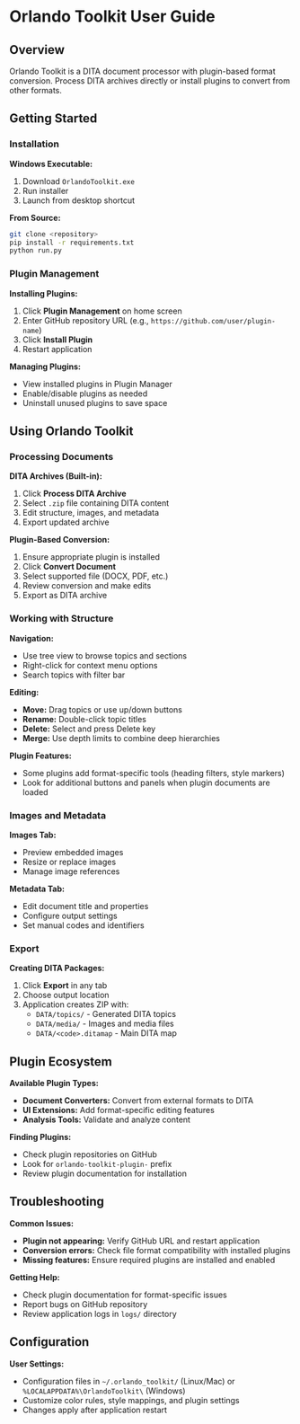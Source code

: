 # Orlando Toolkit User Guide

## Overview

Orlando Toolkit is a DITA document processor with plugin-based format conversion. Process DITA archives directly or install plugins to convert from other formats.

## Getting Started

### Installation

**Windows Executable:**
1. Download `OrlandoToolkit.exe` 
2. Run installer
3. Launch from desktop shortcut

**From Source:**
```bash
git clone <repository>
pip install -r requirements.txt
python run.py
```

### Plugin Management

**Installing Plugins:**
1. Click **Plugin Management** on home screen
2. Enter GitHub repository URL (e.g., `https://github.com/user/plugin-name`)
3. Click **Install Plugin**
4. Restart application

**Managing Plugins:**
- View installed plugins in Plugin Manager
- Enable/disable plugins as needed
- Uninstall unused plugins to save space

## Using Orlando Toolkit

### Processing Documents

**DITA Archives (Built-in):**
1. Click **Process DITA Archive**
2. Select `.zip` file containing DITA content
3. Edit structure, images, and metadata
4. Export updated archive

**Plugin-Based Conversion:**
1. Ensure appropriate plugin is installed
2. Click **Convert Document** 
3. Select supported file (DOCX, PDF, etc.)
4. Review conversion and make edits
5. Export as DITA archive

### Working with Structure

**Navigation:**
- Use tree view to browse topics and sections
- Right-click for context menu options
- Search topics with filter bar

**Editing:**
- **Move:** Drag topics or use up/down buttons
- **Rename:** Double-click topic titles
- **Delete:** Select and press Delete key
- **Merge:** Use depth limits to combine deep hierarchies

**Plugin Features:**
- Some plugins add format-specific tools (heading filters, style markers)
- Look for additional buttons and panels when plugin documents are loaded

### Images and Metadata

**Images Tab:**
- Preview embedded images
- Resize or replace images
- Manage image references

**Metadata Tab:**
- Edit document title and properties
- Configure output settings
- Set manual codes and identifiers

### Export

**Creating DITA Packages:**
1. Click **Export** in any tab
2. Choose output location
3. Application creates ZIP with:
   - `DATA/topics/` - Generated DITA topics
   - `DATA/media/` - Images and media files  
   - `DATA/<code>.ditamap` - Main DITA map

## Plugin Ecosystem

**Available Plugin Types:**
- **Document Converters:** Convert from external formats to DITA
- **UI Extensions:** Add format-specific editing features
- **Analysis Tools:** Validate and analyze content

**Finding Plugins:**
- Check plugin repositories on GitHub
- Look for `orlando-toolkit-plugin-` prefix
- Review plugin documentation for installation

## Troubleshooting

**Common Issues:**
- **Plugin not appearing:** Verify GitHub URL and restart application
- **Conversion errors:** Check file format compatibility with installed plugins
- **Missing features:** Ensure required plugins are installed and enabled

**Getting Help:**
- Check plugin documentation for format-specific issues
- Report bugs on GitHub repository
- Review application logs in `logs/` directory

## Configuration

**User Settings:**
- Configuration files in `~/.orlando_toolkit/` (Linux/Mac) or `%LOCALAPPDATA%\OrlandoToolkit\` (Windows)
- Customize color rules, style mappings, and plugin settings
- Changes apply after application restart